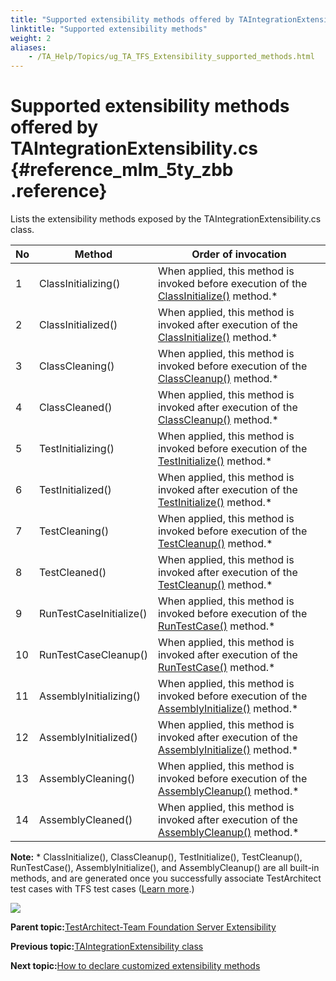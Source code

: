 ```yaml
--- 
title: "Supported extensibility methods offered by TAIntegrationExtensibility.cs"
linktitle: "Supported extensibility methods"
weight: 2
aliases: 
    - /TA_Help/Topics/ug_TA_TFS_Extensibility_supported_methods.html
---
```

# Supported extensibility methods offered by TAIntegrationExtensibility.cs {#reference_mlm_5ty_zbb .reference}

Lists the extensibility methods exposed by the TAIntegrationExtensibility.cs class.

|No|Method|Order of invocation|
|--|------|-------------------|
|1|ClassInitializing\(\)|When applied, this method is invoked before execution of the [ClassInitialize\(\)](https://msdn.microsoft.com/en-us/library/microsoft.visualstudio.testtools.unittesting.classinitializeattribute.aspx) method.\*|
|2|ClassInitialized\(\)|When applied, this method is invoked after execution of the [ClassInitialize\(\)](https://msdn.microsoft.com/en-us/library/microsoft.visualstudio.testtools.unittesting.classinitializeattribute.aspx) method.\*|
|3|ClassCleaning\(\)|When applied, this method is invoked before execution of the [ClassCleanup\(\)](https://msdn.microsoft.com/en-us/library/microsoft.visualstudio.testtools.unittesting.classcleanupattribute.aspx) method.\*|
|4|ClassCleaned\(\)|When applied, this method is invoked after execution of the [ClassCleanup\(\)](https://msdn.microsoft.com/en-us/library/microsoft.visualstudio.testtools.unittesting.classcleanupattribute.aspx) method.\*|
|5|TestInitializing\(\)|When applied, this method is invoked before execution of the [TestInitialize\(\)](https://msdn.microsoft.com/en-us/library/microsoft.visualstudio.testtools.unittesting.testinitializeattribute.aspx) method.\*|
|6|TestInitialized\(\)|When applied, this method is invoked after execution of the [TestInitialize\(\)](https://msdn.microsoft.com/en-us/library/microsoft.visualstudio.testtools.unittesting.testinitializeattribute.aspx) method.\*|
|7|TestCleaning\(\)|When applied, this method is invoked before execution of the [TestCleanup\(\)](https://msdn.microsoft.com/en-us/library/microsoft.visualstudio.testtools.unittesting.testcleanupattribute.aspx) method.\*|
|8|TestCleaned\(\)|When applied, this method is invoked after execution of the [TestCleanup\(\)](https://msdn.microsoft.com/en-us/library/microsoft.visualstudio.testtools.unittesting.testcleanupattribute.aspx) method.\*|
|9|RunTestCaseInitialize\(\)|When applied, this method is invoked before execution of the [RunTestCase\(\)](https://msdn.microsoft.com/en-us/library/microsoft.visualstudio.testtools.unittesting.testmethodattribute.aspx) method.\*|
|10|RunTestCaseCleanup\(\)|When applied, this method is invoked after execution of the [RunTestCase\(\)](https://msdn.microsoft.com/en-us/library/microsoft.visualstudio.testtools.unittesting.testmethodattribute.aspx) method.\*|
|11|AssemblyInitializing\(\)|When applied, this method is invoked before execution of the [AssemblyInitialize\(\)](https://msdn.microsoft.com/en-us/library/microsoft.visualstudio.testtools.unittesting.assemblyinitializeattribute.aspx) method.\*|
|12|AssemblyInitialized\(\)|When applied, this method is invoked after execution of the [AssemblyInitialize\(\)](https://msdn.microsoft.com/en-us/library/microsoft.visualstudio.testtools.unittesting.assemblyinitializeattribute.aspx) method.\*|
|13|AssemblyCleaning\(\)|When applied, this method is invoked before execution of the [AssemblyCleanup\(\)](https://msdn.microsoft.com/en-us/library/microsoft.visualstudio.testtools.unittesting.assemblycleanupattribute.aspx) method.\*|
|14|AssemblyCleaned\(\)|When applied, this method is invoked after execution of the [AssemblyCleanup\(\)](https://msdn.microsoft.com/en-us/library/microsoft.visualstudio.testtools.unittesting.assemblycleanupattribute.aspx) method.\*|

**Note:** \* ClassInitialize\(\), ClassCleanup\(\), TestInitialize\(\), TestCleanup\(\), RunTestCase\(\), AssemblyInitialize\(\), and AssemblyCleanup\(\) are all built-in methods, and are generated once you successfully associate TestArchitect test cases with TFS test cases \([Learn more](ug_MTM_associate.html).\)

![](../Images/ug_MTM_TAIntegrationExtensibility_3.png)

**Parent topic:**[TestArchitect-Team Foundation Server Extensibility](../../TA_Help/Topics/ug_MTM_Extensibility.html)

**Previous topic:**[TAIntegrationExtensibility class](../../TA_Help/Topics/ug_MTM_Extensibility_class.html)

**Next topic:**[How to declare customized extensibility methods](../../TA_Help/Topics/ug_TA_TFS_Extensibility_declaration.html)

